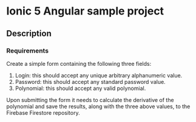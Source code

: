 # Ionic 5 Angular sample project

## Description

### Requirements
Create a simple form containing the following three fields:
1.  Login: this should accept any unique arbitrary alphanumeric value.
2.  Password: this should accept any standard password value.
3.  Polynomial: this should accept any valid polynomial.

Upon submitting the form it needs to calculate the derivative of the polynomial and save the results, along with the three above values, to the Firebase Firestore repository.
